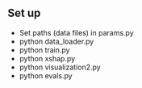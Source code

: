## Set up 

- Set paths (data files) in params.py
- python data_loader.py
- python train.py
- python xshap.py
- python visualization2.py
- python evals.py

